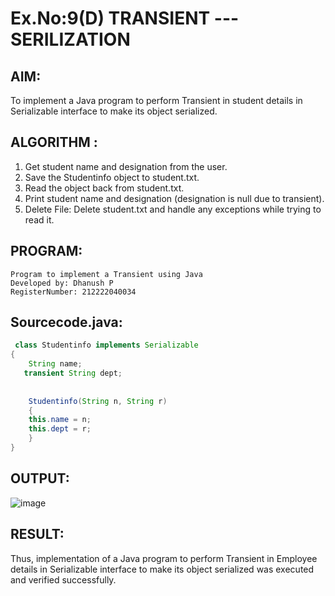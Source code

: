 # Ex.No:9(D) TRANSIENT ---SERILIZATION

## AIM:
 To implement a Java program to perform Transient in student details in Serializable interface to make its object serialized.

## ALGORITHM :
1.	Get student name and designation from the user.
2.	Save the Studentinfo object to student.txt.
3.	Read the object back from student.txt.
4.	Print student name and designation (designation is null due to transient).
5.	Delete File: Delete student.txt and handle any exceptions while trying to read it.

## PROGRAM:
 ```
Program to implement a Transient using Java
Developed by: Dhanush P
RegisterNumber: 212222040034
```

## Sourcecode.java:
```java
 class Studentinfo implements Serializable
{
    String name;
   transient String dept;
    
   
    Studentinfo(String n, String r)
    {
    this.name = n;
    this.dept = r;
    }
}
```

## OUTPUT:

![image](https://github.com/user-attachments/assets/c356872b-888b-42fe-86b4-5864c6605deb)

## RESULT:
Thus, implementation of a Java program to perform Transient in Employee details in Serializable interface to make its object serialized was executed and verified successfully.
